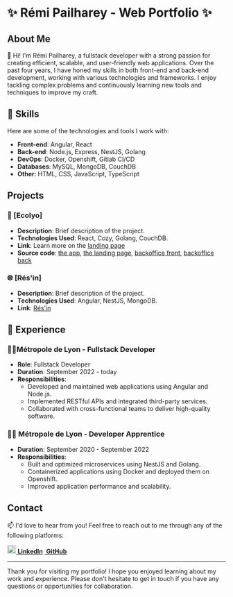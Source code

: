 # ✨ Rémi Pailharey - Web Portfolio ✨

## About Me

👋 Hi! I'm Rémi Pailharey, a fullstack developer with a strong passion for creating efficient, scalable, and user-friendly web applications. Over the past four years, I have honed my skills in both front-end and back-end development, working with various technologies and frameworks. I enjoy tackling complex problems and continuously learning new tools and techniques to improve my craft.

## 🔧 Skills

Here are some of the technologies and tools I work with:

- **Front-end**: Angular, React
- **Back-end**: Node.js, Express, NestJS, Golang
- **DevOps**: Docker, Openshift, Gitlab CI/CD
- **Databases**: MySQL, MongoDB, CouchDB
- **Other**: HTML, CSS, JavaScript, TypeScript

## Projects

### 🌱 [Ecolyo]

- **Description**: Brief description of the project.
- **Technologies Used**: React, Cozy, Golang, CouchDB.
- **Link**: Learn more on the [landing page](https://ecolyo.com)
- **Source code**: [the app](https://forge.grandlyon.com/web-et-numerique/factory/llle_project/ecolyo), [the landing page](https://forge.grandlyon.com/web-et-numerique/factory/llle_project), [backoffice front](https://forge.grandlyon.com/web-et-numerique/factory/llle_project/backoffice-client), [backoffice back](https://forge.grandlyon.com/web-et-numerique/factory/llle_project/backoffice-server)

### 🌐 [Rés'in]

- **Description**: Brief description of the project.
- **Technologies Used**: Angular, NestJS, MongoDB.
- **Link**: [Rés'in](https://resin.grandlyon.com)

## 💼 Experience

### 🧑‍💻Métropole de Lyon - Fullstack Developer

- **Role**: Fullstack Developer
- **Duration**: September 2022 - today
- **Responsibilities**:
  - Developed and maintained web applications using Angular and Node.js.
  - Implemented RESTful APIs and integrated third-party services.
  - Collaborated with cross-functional teams to deliver high-quality software.

### 🧑‍🎓 Métropole de Lyon - Developer Apprentice

- **Duration**: September 2020 - September 2022
- **Responsibilities**:
  - Built and optimized microservices using NestJS and Golang.
  - Containerized applications using Docker and deployed them on Openshift.
  - Improved application performance and scalability.

## Contact

📫 I'd love to hear from you! Feel free to reach out to me through any of the following platforms:

[<img src="https://upload.wikimedia.org/wikipedia/commons/c/ca/LinkedIn_logo_initials.png" alt="" width="20" height="20"> **LinkedIn**](https://www.linkedin.com/in/rémi-pailharey-258587198/)
[<img src="https://img.icons8.com/?size=20&id=g7P0iny5Rros&format=png&color=000000" alt=""> **GitHub**](https://github.com/RemiPail)

---

Thank you for visiting my portfolio! I hope you enjoyed learning about my work and experience. Please don't hesitate to get in touch if you have any questions or opportunities for collaboration.
